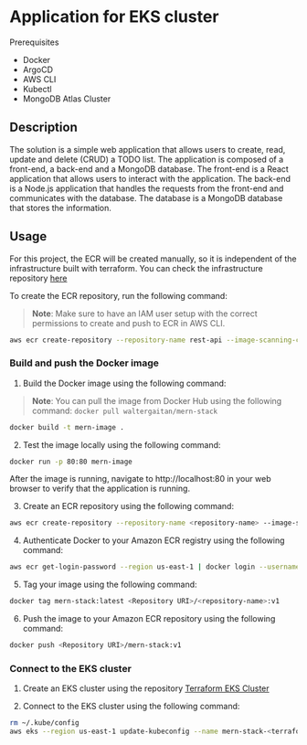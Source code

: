 # Application for EKS cluster

Prerequisites
- Docker
- ArgoCD
- AWS CLI
- Kubectl
- MongoDB Atlas Cluster

## Description
The solution is a simple web application that allows users to create, read, update and delete (CRUD) a TODO list. The application is composed of a front-end, a back-end and a MongoDB database. The front-end is a React application that allows users to interact with the application. The back-end is a Node.js application that handles the requests from the front-end and communicates with the database. The database is a MongoDB database that stores the information.

## Usage


For this project, the ECR will be created manually, so it is independent of the infrastructure built with terraform.
You can check the infrastructure repository [here](https://github.com/Walter-Gaitan/devops-final-project-terraform)

To create the ECR repository, run the following command:
> **Note**: Make sure to have an IAM user setup with the correct permissions to create and push to ECR in AWS CLI.

```bash
aws ecr create-repository --repository-name rest-api --image-scanning-configuration scanOnPush=true --image-tag-mutability IMMUTABLE --region us-east-1
```

### Build and push the Docker image

1. Build the Docker image using the following command:
> **Note**: You can pull the image from Docker Hub using the following command:
> ```docker pull waltergaitan/mern-stack```

```bash
docker build -t mern-image .  
```

2. Test the image locally using the following command:

```bash
docker run -p 80:80 mern-image
```

After the image is running, navigate to http://localhost:80 in your web browser to verify that the application is running.

3. Create an ECR repository using the following command:

```bash 
aws ecr create-repository --repository-name <repository-name> --image-scanning-configuration scanOnPush=true --image-tag-mutability IMMUTABLE --region us-east-1
```

4. Authenticate Docker to your Amazon ECR registry using the following command:

```bash
aws ecr get-login-password --region us-east-1 | docker login --username AWS --password-stdin <aws_account_id>.dkr.ecr.us-east-1.amazonaws.com
```

5. Tag your image using the following command:

```bash
docker tag mern-stack:latest <Repository URI>/<repository-name>:v1
```

6. Push the image to your Amazon ECR repository using the following command:

```bash
docker push <Repository URI>/mern-stack:v1
```
### Connect to the EKS cluster

1. Create an EKS cluster using the repository [Terraform EKS Cluster](https://github.com/Walter-Gaitan/devops-final-project-terraform)

2. Connect to the EKS cluster using the following command:

```bash
rm ~/.kube/config
aws eks --region us-east-1 update-kubeconfig --name mern-stack-<terraform.workspace>-eks
```
